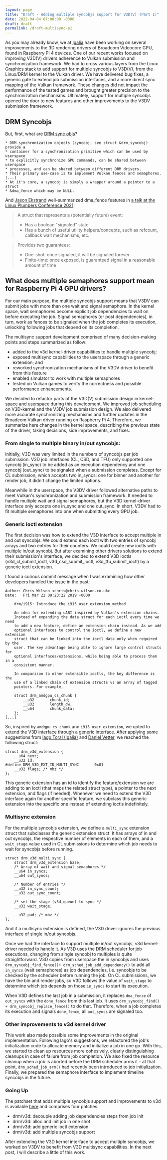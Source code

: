 ```yaml
---
layout: page
title: "Draft - Adding multiple syncobjs support for V3D(V) (Part 1)"
date: 2022-04-04 07:00:00 -0300
draft: draft
permalink: /draft-multisync-p1
---
```


As you may already know, we at
[Igalia](https://www.igalia.com/technology/graphics) have been working on
several improvements to the 3D rendering drivers of Broadcom Videocore GPU,
found in Raspberry Pi 4 devices. One of our recent works focused on improving
V3D(V) drivers adherence to Vulkan submission and synchronization framework. We
had to cross various layers from the Linux Graphics stack to add support for
multiple syncobjs to V3D(V), from the Linux/DRM kernel to the Vulkan driver. We
have delivered bug fixes, a generic gate to extend job submission
interfaces, and a more direct sync mapping of the Vulkan framework. These
changes did not impact the performance of the tested games and brought greater
precision to the synchronization mechanisms. Ultimately, support for multiple
syncobjs opened the door to new features and other improvements to the V3DV
submission framework.

## DRM Syncobjs

But, first, what are [DRM sync objs](https://dri.freedesktop.org/docs/drm/gpu/drm-mm.html?highlight=syncobjs#drm-sync-objects)?

```
* DRM synchronization objects (syncobj, see struct &drm_syncobj) provide a
* container for a synchronization primitive which can be used by userspace
* to explicitly synchronize GPU commands, can be shared between userspace
* processes, and can be shared between different DRM drivers.
* Their primary use-case is to implement Vulkan fences and semaphores.
[...]
* At it's core, a syncobj is simply a wrapper around a pointer to a struct
* &dma_fence which may be NULL.
```

And [Jason Ekstrand](https://www.jlekstrand.net/jason/blog/) well-summarized
dma\_fence features in [a talk at the Linux Plumbers Conference
2021](https://youtu.be/ch-N11yDCq0?t=13508):

> A struct that represents a (potentially future) event:
> - Has a boolean "signaled" state
> - Has a bunch of useful utility helpers/concepts, such as refcount, callback wait mechanisms, etc.

> Provides two guarantees:
> - One-shot: once signaled, it will be signaled forever
> - Finite-time: once exposed, is guaranteed signal in a reasonable amount of time

## What does multiple semaphores support mean for Raspberry Pi 4 GPU drivers?

For our main purpose, the multiple syncobjs support means that V3DV can submit
jobs with more than one wait and signal semaphore. In the kernel space, wait
semaphores become explicit job dependencies to wait on before executing the
job. Signal semaphores (or post dependencies), in turn, work as fences to be
signaled when the job completes its execution, unlocking following jobs that
depend on its completion.

The multisync support development comprised of many decision-making points and
steps summarized as follow:

- added to the v3d kernel-driver capabilities to handle multiple syncobj;
- exposed multisync capabilities to the userspace through a generic extension;
  and
- reworked synchronization mechanisms of the V3DV driver to benefit from this
  feature
- enabled simulator to work with multiple semaphores
- tested on Vulkan games to verify the correctness and possible performance
  enhancements.

We decided to refactor parts of the V3D(V) submission design in kernel-space
and userspace during this development. We improved job scheduling on V3D-kernel
and the V3DV job submission design. We also delivered more accurate
synchronizing mechanisms and further updates in the Broadcom Vulkan driver
running on Raspberry Pi 4. Therefore, we summarize here changes in the kernel
space, describing the previous state of the driver, taking decisions, side
improvements, and fixes.

### From single to multiple binary in/out syncobjs:

Initially, V3D was very limited in the numbers of syncobjs per job
submission. V3D job interfaces (CL, CSD, and TFU) only supported one syncobj
(in\_sync) to be added as an execution dependency and one syncobj (out\_sync) to
be signaled when a submission completes. Except for CL submission, which
accepts two in\_syncs: one for binner and another for render job, it didn't
change the limited options.

Meanwhile in the userspace, the V3DV driver followed alternative paths to meet
Vulkan's synchronization and submission framework. It needed to handle multiple
wait and signal semaphores, but the V3D kernel-driver interface only accepts
one in\_sync and one out\_sync. In short, V3DV had to fit multiple semaphores
into one when submitting every GPU job.

### Generic ioctl extension

The first decision was how to extend the V3D interface to accept multiple in
and out syncobjs. We could extend each ioctl with two entries of syncobj arrays
and two entries for their counters. We could create new ioctls with multiple
in/out syncobj. But after examining other drivers solutions to extend their
submission's interface, we decided to extend V3D ioctls (v3d\_cl\_submit\_ioctl,
v3d\_csd\_submit\_ioctl, v3d\_tfu\_submit\_ioctl) by a generic ioctl extension.

I found a curious commit message when I was examining how other developers
handled the issue in the past:

```
Author: Chris Wilson <chris@chris-wilson.co.uk>
Date:   Fri Mar 22 09:23:22 2019 +0000

    drm/i915: Introduce the i915_user_extension_method
    
    An idea for extending uABI inspired by Vulkan's extension chains.
    Instead of expanding the data struct for each ioctl every time we need
    to add a new feature, define an extension chain instead. As we add
    optional interfaces to control the ioctl, we define a new extension
    struct that can be linked into the ioctl data only when required by the
    user. The key advantage being able to ignore large control structs for
    optional interfaces/extensions, while being able to process them in a
    consistent manner.
    
    In comparison to other extensible ioctls, the key difference is the
    use of a linked chain of extension structs vs an array of tagged
    pointers. For example,
    
    struct drm_amdgpu_cs_chunk {
    	__u32		chunk_id;
        __u32		length_dw;
        __u64		chunk_data;
    };
[...]
```

So, inspired by `amdgpu_cs_chunk` and `i915_user_extension`, we opted to extend
the V3D interface through a generic interface. After applying some suggestions
from [Iago Toral (Igalia)](https://blogs.igalia.com/itoral) and [Daniel
Vetter](https://blog.ffwll.ch),  we reached the following struct:

```
struct drm_v3d_extension {
	__u64 next;
	__u32 id;
#define DRM_V3D_EXT_ID_MULTI_SYNC		0x01
	__u32 flags; /* mbz */
};
```

This generic extension has an id to identify the feature/extension we are
adding to an ioctl (that maps the related struct type), a pointer to the next
extension, and flags (if needed). Whenever we need to extend the V3D interface
again for another specific feature, we subclass this generic extension into the
specific one instead of extending ioctls indefinitely.

### Multisync extension

For the multiple syncobjs extension, we define a `multi_sync` extension struct
that subclasses the generic extension struct. It has arrays of in and out
syncobjs, the respective number of elements in each of them, and a `wait_stage`
value used in CL submissions to determine which job needs to wait for syncobjs
before running.

```
struct drm_v3d_multi_sync {
	struct drm_v3d_extension base;
	/* Array of wait and signal semaphores */
	__u64 in_syncs;
	__u64 out_syncs;

	/* Number of entries */
	__u32 in_sync_count;
	__u32 out_sync_count;

	/* set the stage (v3d_queue) to sync */
	__u32 wait_stage;

	__u32 pad; /* mbz */
};
```

And if a multisync extension is defined, the V3D driver ignores the previous
interface of single in/out syncobjs.

Once we had the interface to support multiple in/out syncobjs, v3d
kernel-driver needed to handle it. As V3D uses the DRM scheduler for job
executions, changing from single syncobj to multiples is quite straightforward.
V3D copies from userspace the in syncobjs and uses `drm_syncobj_find_fence()+
drm_sched_job_add_dependency()` to add all `in_syncs` (wait semaphores) as job
dependencies, i.e. syncobjs to be checked by the scheduler before running the
job. On CL submissions, we have the bin and render jobs, so V3D follows the
value of `wait_stage` to determine which job depends on those `in_syncs` to start
its execution.

When V3D defines the last job in a submission, it replaces `dma_fence` of
`out_syncs` with the `done_fence` from this last job. It uses `drm_syncobj_find() +
drm_syncobj_replace_fence()` to do that. Therefore, when a job completes its
execution and signals `done_fence`, all `out_syncs` are signaled too. 

### Other improvements to v3d kernel driver

This work also made possible some improvements in the original implementation.
Following Iago's suggestions, we refactored the job's initialization code to
allocate memory and initialize a job in one go. With this, we started to clean
up resources more cohesively, clearly distinguishing cleanups in case of
failure from job completion. We also fixed the resource cleanup when a job is
aborted before the DRM scheduler arms it - at that point, `drm_sched_job_arm()`
had recently been introduced to job initialization. Finally, we prepared the
semaphore interface to implement timeline syncobjs in the future.

### Going Up

The patchset that adds multiple syncobjs support and improvements to v3d is
available [here](https://patchwork.freedesktop.org/series/93388/) and comprises
four patches:

* drm/v3d: decouple adding job dependencies steps from job init
* drm/v3d: alloc and init job in one shot
* drm/v3d: add generic ioctl extension
* drm/v3d: add multiple syncobjs support

After extending the V3D kernel interface to accept multiple syncobjs, we worked
on V3DV to benefit from V3D multisync capabilities. In the next post, I will
describe a little of this work.

